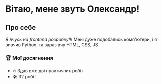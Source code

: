# **Вітаю, мене звуть Олександр!**

## Про себе
_Я вчусь на frontend розробку!!!_
Мені дуже подобались комп'ютери, і я вивчив Python, та зараз вчу HTML, CSS, JS
### 🏆 Мої досягнення

- 🔥 Здав вже дві практичних робіт
- 🛠 32 робіт
